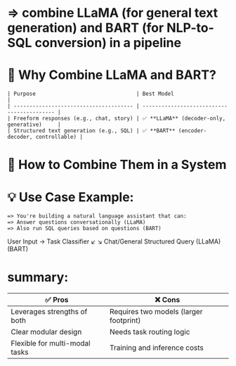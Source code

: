 # => combine LLaMA (for general text generation) and BART (for NLP-to-SQL conversion) in a pipeline
 
# 🧠 Why Combine LLaMA and BART?

    | Purpose                                | Best Model                                 |
    | -------------------------------------- | ------------------------------------------ |
    | Freeform responses (e.g., chat, story) | ✅ **LLaMA** (decoder-only, generative)     |
    | Structured text generation (e.g., SQL) | ✅ **BART** (encoder-decoder, controllable) |


# 🔧 How to Combine Them in a System

# 💡 Use Case Example:
    => You're building a natural language assistant that can:
    => Answer questions conversationally (LLaMA)
    => Also run SQL queries based on questions (BART)

User Input → Task Classifier
           ↙            ↘
     Chat/General     Structured Query
        (LLaMA)            (BART)


# summary:
| ✅ Pros                         | ❌ Cons                                 |
| ------------------------------ | -------------------------------------- |
| Leverages strengths of both    | Requires two models (larger footprint) |
| Clear modular design           | Needs task routing logic               |
| Flexible for multi-modal tasks | Training and inference costs           |
